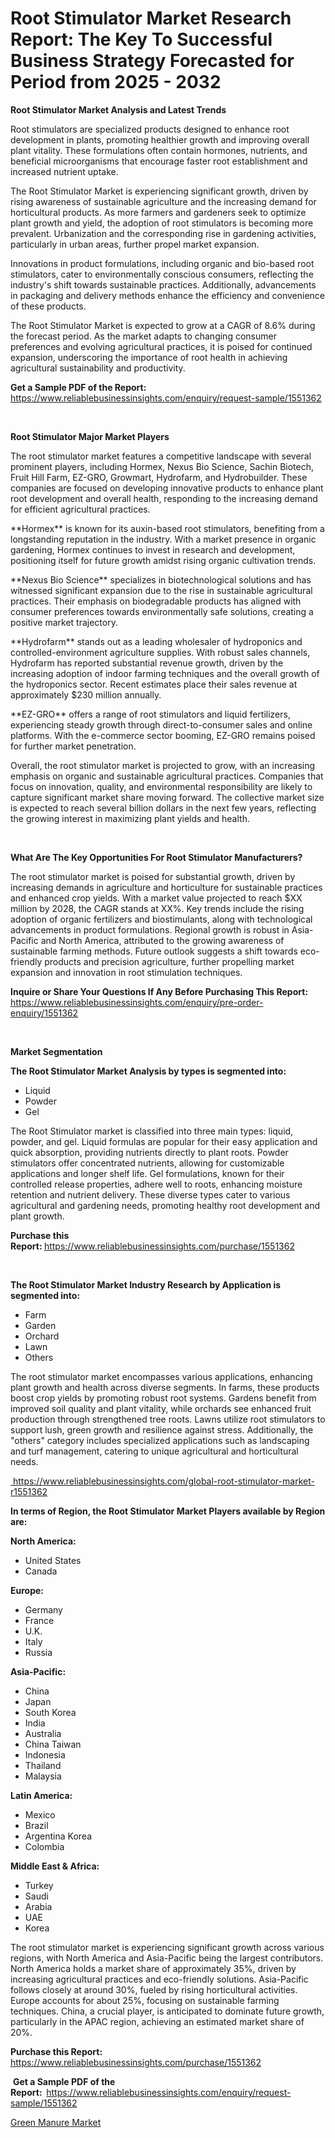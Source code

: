 <p><h1>Root Stimulator Market Research Report: The Key To Successful Business Strategy Forecasted for Period from 2025 - 2032</h1></p><p><strong>Root Stimulator Market Analysis and Latest Trends</strong></p>
<p><p>Root stimulators are specialized products designed to enhance root development in plants, promoting healthier growth and improving overall plant vitality. These formulations often contain hormones, nutrients, and beneficial microorganisms that encourage faster root establishment and increased nutrient uptake.</p><p>The Root Stimulator Market is experiencing significant growth, driven by rising awareness of sustainable agriculture and the increasing demand for horticultural products. As more farmers and gardeners seek to optimize plant growth and yield, the adoption of root stimulators is becoming more prevalent. Urbanization and the corresponding rise in gardening activities, particularly in urban areas, further propel market expansion.</p><p>Innovations in product formulations, including organic and bio-based root stimulators, cater to environmentally conscious consumers, reflecting the industry's shift towards sustainable practices. Additionally, advancements in packaging and delivery methods enhance the efficiency and convenience of these products.</p><p>The Root Stimulator Market is expected to grow at a CAGR of 8.6% during the forecast period. As the market adapts to changing consumer preferences and evolving agricultural practices, it is poised for continued expansion, underscoring the importance of root health in achieving agricultural sustainability and productivity.</p></p>
<p><strong>Get a Sample PDF of the Report:&nbsp;</strong> <a href="https://www.reliablebusinessinsights.com/enquiry/request-sample/1551362?utm_campaign=2190&utm_medium=2&utm_source=Github&utm_content=ia&utm_term=30032025&utm_id=root-stimulator">https://www.reliablebusinessinsights.com/enquiry/request-sample/1551362</a></p>
<p>&nbsp;</p>
<p><strong>Root Stimulator Major Market Players</strong></p>
<p><p>The root stimulator market features a competitive landscape with several prominent players, including Hormex, Nexus Bio Science, Sachin Biotech, Fruit Hill Farm, EZ-GRO, Growmart, Hydrofarm, and Hydrobuilder. These companies are focused on developing innovative products to enhance plant root development and overall health, responding to the increasing demand for efficient agricultural practices.</p><p>**Hormex** is known for its auxin-based root stimulators, benefiting from a longstanding reputation in the industry. With a market presence in organic gardening, Hormex continues to invest in research and development, positioning itself for future growth amidst rising organic cultivation trends.</p><p>**Nexus Bio Science** specializes in biotechnological solutions and has witnessed significant expansion due to the rise in sustainable agricultural practices. Their emphasis on biodegradable products has aligned with consumer preferences towards environmentally safe solutions, creating a positive market trajectory.</p><p>**Hydrofarm** stands out as a leading wholesaler of hydroponics and controlled-environment agriculture supplies. With robust sales channels, Hydrofarm has reported substantial revenue growth, driven by the increasing adoption of indoor farming techniques and the overall growth of the hydroponics sector. Recent estimates place their sales revenue at approximately $230 million annually.</p><p>**EZ-GRO** offers a range of root stimulators and liquid fertilizers, experiencing steady growth through direct-to-consumer sales and online platforms. With the e-commerce sector booming, EZ-GRO remains poised for further market penetration.</p><p>Overall, the root stimulator market is projected to grow, with an increasing emphasis on organic and sustainable agricultural practices. Companies that focus on innovation, quality, and environmental responsibility are likely to capture significant market share moving forward. The collective market size is expected to reach several billion dollars in the next few years, reflecting the growing interest in maximizing plant yields and health.</p></p>
<p>&nbsp;</p>
<p><strong>What Are The Key Opportunities For Root Stimulator Manufacturers?</strong></p>
<p><p>The root stimulator market is poised for substantial growth, driven by increasing demands in agriculture and horticulture for sustainable practices and enhanced crop yields. With a market value projected to reach $XX million by 2028, the CAGR stands at XX%. Key trends include the rising adoption of organic fertilizers and biostimulants, along with technological advancements in product formulations. Regional growth is robust in Asia-Pacific and North America, attributed to the growing awareness of sustainable farming methods. Future outlook suggests a shift towards eco-friendly products and precision agriculture, further propelling market expansion and innovation in root stimulation techniques.</p></p>
<p><strong>Inquire or Share Your Questions If Any Before Purchasing This Report:</strong> <a href="https://www.reliablebusinessinsights.com/enquiry/pre-order-enquiry/1551362?utm_campaign=2190&utm_medium=2&utm_source=Github&utm_content=ia&utm_term=30032025&utm_id=root-stimulator">https://www.reliablebusinessinsights.com/enquiry/pre-order-enquiry/1551362</a></p>
<p>&nbsp;</p>
<p><strong>Market Segmentation</strong></p>
<p><strong>The Root Stimulator Market Analysis by types is segmented into:</strong></p>
<p><ul><li>Liquid</li><li>Powder</li><li>Gel</li></ul></p>
<p><p>The Root Stimulator market is classified into three main types: liquid, powder, and gel. Liquid formulas are popular for their easy application and quick absorption, providing nutrients directly to plant roots. Powder stimulators offer concentrated nutrients, allowing for customizable applications and longer shelf life. Gel formulations, known for their controlled release properties, adhere well to roots, enhancing moisture retention and nutrient delivery. These diverse types cater to various agricultural and gardening needs, promoting healthy root development and plant growth.</p></p>
<p><strong>Purchase this Report:&nbsp;</strong><a href="https://www.reliablebusinessinsights.com/purchase/1551362?utm_campaign=2190&utm_medium=2&utm_source=Github&utm_content=ia&utm_term=30032025&utm_id=root-stimulator">https://www.reliablebusinessinsights.com/purchase/1551362</a></p>
<p>&nbsp;</p>
<p><strong>The Root Stimulator Market Industry Research by Application is segmented into:</strong></p>
<p><ul><li>Farm</li><li>Garden</li><li>Orchard</li><li>Lawn</li><li>Others</li></ul></p>
<p><p>The root stimulator market encompasses various applications, enhancing plant growth and health across diverse segments. In farms, these products boost crop yields by promoting robust root systems. Gardens benefit from improved soil quality and plant vitality, while orchards see enhanced fruit production through strengthened tree roots. Lawns utilize root stimulators to support lush, green growth and resilience against stress. Additionally, the "others" category includes specialized applications such as landscaping and turf management, catering to unique agricultural and horticultural needs.</p></p>
<p><a href="https://www.reliablebusinessinsights.com/global-root-stimulator-market-r1551362?utm_campaign=2190&utm_medium=2&utm_source=Github&utm_content=ia&utm_term=30032025&utm_id=root-stimulator">&nbsp;https://www.reliablebusinessinsights.com/global-root-stimulator-market-r1551362</a></p>
<p><strong>In terms of Region, the Root Stimulator Market Players available by Region are:</strong></p>
<p>
    <p> <strong> North America: </strong>
        <ul>
            <li>United States</li>
            <li>Canada</li>
        </ul>
        </p> 
    <p> <strong> Europe: </strong>
        <ul>
            <li>Germany</li>
            <li>France</li>
            <li>U.K.</li>
            <li>Italy</li>
            <li>Russia</li>
        </ul>
        </p> 
    <p> <strong> Asia-Pacific: </strong>
        <ul>
            <li>China</li>
            <li>Japan</li>
            <li>South Korea</li>
            <li>India</li>
            <li>Australia</li>
            <li>China Taiwan</li>
            <li>Indonesia</li>
            <li>Thailand</li>
            <li>Malaysia</li>
        </ul>
        </p> 
    <p> <strong> Latin America: </strong>
        <ul>
            <li>Mexico</li>
            <li>Brazil</li>
            <li>Argentina Korea</li>
            <li>Colombia</li>
        </ul>
        </p> 
    <p> <strong> Middle East & Africa: </strong>
        <ul>
            <li>Turkey</li>
            <li>Saudi</li>
            <li>Arabia</li>
            <li>UAE</li>
            <li>Korea</li>
        </ul>
    </p>
    </p>
<p><p>The root stimulator market is experiencing significant growth across various regions, with North America and Asia-Pacific being the largest contributors. North America holds a market share of approximately 35%, driven by increasing agricultural practices and eco-friendly solutions. Asia-Pacific follows closely at around 30%, fueled by rising horticultural activities. Europe accounts for about 25%, focusing on sustainable farming techniques. China, a crucial player, is anticipated to dominate future growth, particularly in the APAC region, achieving an estimated market share of 20%.</p></p>
<p><strong>Purchase this Report: </strong><a href="https://www.reliablebusinessinsights.com/purchase/1551362?utm_campaign=2190&utm_medium=2&utm_source=Github&utm_content=ia&utm_term=30032025&utm_id=root-stimulator">https://www.reliablebusinessinsights.com/purchase/1551362</a></p>
<p>&nbsp;<strong>Get a Sample PDF of the Report:&nbsp;&nbsp;</strong><a href="https://www.reliablebusinessinsights.com/enquiry/request-sample/1551362?utm_campaign=2190&utm_medium=2&utm_source=Github&utm_content=ia&utm_term=30032025&utm_id=root-stimulator">https://www.reliablebusinessinsights.com/enquiry/request-sample/1551362</a></p>
<p><strong></strong></p>
<p><p><a href="https://github.com/AshrafKhan865/Market-Research-Report-List-2/blob/main/green-manure-market.md?utm_campaign=2190&utm_medium=2&utm_source=Github&utm_content=ia&utm_term=30032025&utm_id=root-stimulator">Green Manure Market</a></p></p>